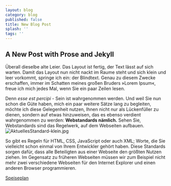 ```yaml
---
layout: blog
category: blog
published: false
title: New Blog Post
splash: ''
tags: ''
---
```

## A New Post with Prose and Jekyll

Überall dieselbe alte Leier. Das Layout ist fertig, der Text lässt auf sich warten. Damit das Layout nun nicht nackt im Raume steht und sich klein und leer vorkommt, springe ich ein: der Blindtext. Genau zu diesem Zwecke erschaffen, immer im Schatten meines großen Bruders »Lorem Ipsum«, freue ich mich jedes Mal, wenn Sie ein paar Zeilen lesen.

Denn *esse est percipi* - Sein ist wahrgenommen werden. Und weil Sie nun schon die Güte haben, mich ein paar weitere Sätze lang zu begleiten, möchte ich diese Gelegenheit nutzen, Ihnen nicht nur als Lückenfüller zu dienen, sondern auf etwas hinzuweisen, das es ebenso verdient wahrgenommen zu werden: **Webstandards nämlich.** Sehen Sie, Webstandards sind das Regelwerk, auf dem Webseiten aufbauen.
![AktuellesStandard-klein.jpg]({{site.baseurl}}/media/AktuellesStandard-klein.jpg)

So gibt es Regeln für HTML, CSS, JavaScript oder auch XML; Worte, die Sie vielleicht schon einmal von Ihrem Entwickler gehört haben. Diese Standards sorgen dafür, dass alle Beteiligten aus einer Webseite den größten Nutzen ziehen. Im Gegensatz zu früheren Webseiten müssen wir zum Beispiel nicht mehr zwei verschiedene Webseiten für den Internet Explorer und einen anderen Browser programmieren.

[Speiseplan](http://gemeinsamgeniessen.webspeiseplan.de/index.php?standort=203&plustage=0&lang=1&outlet=3 "Menuplan")
